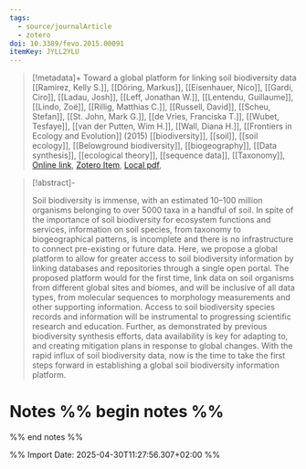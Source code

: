 ```yaml
---
tags:
  - source/journalArticle
  - zotero
doi: 10.3389/fevo.2015.00091
itemKey: JYLL2YLU
---
```

>[!metadata]+
> Toward a global platform for linking soil biodiversity data
> [[Ramirez, Kelly S.]], [[Döring, Markus]], [[Eisenhauer, Nico]], [[Gardi, Ciro]], [[Ladau, Josh]], [[Leff, Jonathan W.]], [[Lentendu, Guillaume]], [[Lindo, Zoë]], [[Rillig, Matthias C.]], [[Russell, David]], [[Scheu, Stefan]], [[St. John, Mark G.]], [[de Vries, Franciska T.]], [[Wubet, Tesfaye]], [[van der Putten, Wim H.]], [[Wall, Diana H.]], 
> [[Frontiers in Ecology and Evolution]] (2015)
> [[biodiversity]], [[soil]], [[soil ecology]], [[Belowground biodiversity]], [[biogeography]], [[Data synthesis]], [[ecological theory]], [[sequence data]], [[Taxonomy]], 
> [Online link](https://www.frontiersin.org/journals/ecology-and-evolution/articles/10.3389/fevo.2015.00091/full), [Zotero Item](zotero://select/library/items/JYLL2YLU), [Local pdf](file://C:/Users/aburg/Documents/references/zotero/storage/ATWK3X7R/Ramirez2015_globalplatform.pdf), 

>[!abstract]-
><p>Soil biodiversity is immense, with an estimated 10–100 million organisms belonging to over 5000 taxa in a handful of soil. In spite of the importance of soil biodiversity for ecosystem functions and services, information on soil species, from taxonomy to biogeographical patterns, is incomplete and there is no infrastructure to connect pre-existing or future data. Here, we propose a global platform to allow for greater access to soil biodiversity information by linking databases and repositories through a single open portal. The proposed platform would for the first time, link data on soil organisms from different global sites and biomes, and will be inclusive of all data types, from molecular sequences to morphology measurements and other supporting information. Access to soil biodiversity species records and information will be instrumental to progressing scientific research and education. Further, as demonstrated by previous biodiversity synthesis efforts, data availability is key for adapting to, and creating mitigation plans in response to global changes. With the rapid influx of soil biodiversity data, now is the time to take the first steps forward in establishing a global soil biodiversity information platform.</p>

# Notes %% begin notes %%

%% end notes %%




%% Import Date: 2025-04-30T11:27:56.307+02:00 %%
